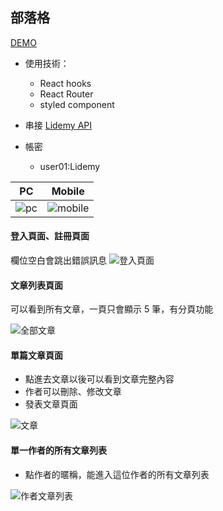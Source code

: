 ## 部落格
[DEMO](https://yuniniwu.github.io/blog/)
- 使用技術：
  - React hooks
  - React Router
  - styled component
- 串接 [Lidemy API](https://github.com/Lidemy/lidemy-student-json-api-server)

- 帳密
  - user01:Lidemy

PC           |  Mobile
:-------------------------:|:-------------------------:
![pc](https://user-images.githubusercontent.com/20063249/123165262-98506f80-d4a6-11eb-8291-e2332bf4f2bc.png)  |  ![mobile](https://user-images.githubusercontent.com/20063249/123165344-b027f380-d4a6-11eb-9794-d7e91fd38885.png)

#### 登入頁面、註冊頁面
欄位空白會跳出錯誤訊息
![登入頁面](https://user-images.githubusercontent.com/20063249/123166196-ba96bd00-d4a7-11eb-8a8c-8c5f7cfd3d4d.gif)

#### 文章列表頁面
可以看到所有文章，一頁只會顯示 5 筆，有分頁功能

![全部文章](https://user-images.githubusercontent.com/20063249/123166810-65a77680-d4a8-11eb-9924-1b84ede58cb6.gif)

#### 單篇文章頁面

- 點進去文章以後可以看到文章完整內容
- 作者可以刪除、修改文章
- 發表文章頁面

![文章](https://user-images.githubusercontent.com/20063249/123167943-dc913f00-d4a9-11eb-9ae5-0c2dbdfaf17c.gif)

#### 單一作者的所有文章列表
- 點作者的暱稱，能進入這位作者的所有文章列表

![作者文章列表](https://user-images.githubusercontent.com/20063249/123168231-47427a80-d4aa-11eb-8984-40fcd29551fc.gif)




